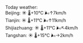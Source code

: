 Today weather:  
Beijing: ☀️ 🌡️+10°C 🌬️↑7km/h  
Tianjin: ☀️ 🌡️+11°C 🌬️↑11km/h  
Shijiazhuang: ☀️ 🌡️+11°C 🌬️↖4km/h  
Tangshan: ☀️ 🌡️+15°C 🌬️→2km/h  
